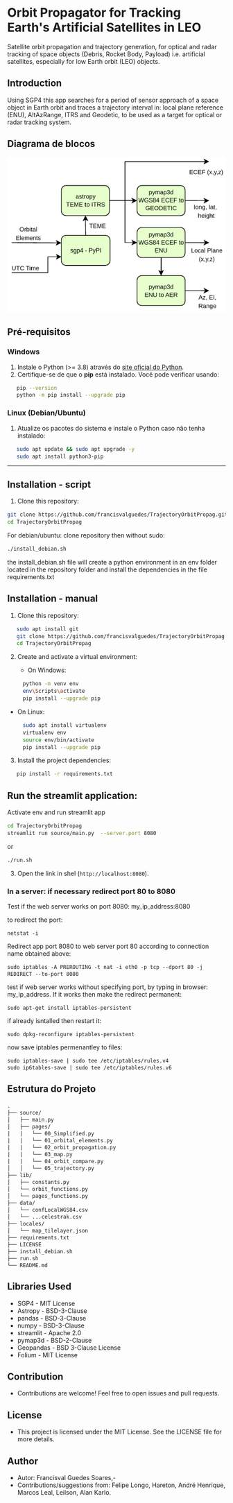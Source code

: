# Orbit Propagator for Tracking Earth's Artificial Satellites in LEO

Satellite orbit propagation and trajectory generation, for optical and radar tracking of space objects (Debris, Rocket Body, Payload) i.e. artificial satellites, especially for low Earth orbit (LEO) objects.

## Introduction

Using SGP4 this app searches for a period of sensor approach of a space object in Earth orbit and traces a trajectory interval in: local plane reference (ENU), AltAzRange, ITRS and Geodetic, to be used as a target for optical or radar tracking system.

## Diagrama de blocos

<img src="figures/orbit_propagator.pdf" width="600" />

## Pré-requisitos  

### Windows  
1. Instale o Python (>= 3.8) através do [site oficial do Python](https://www.python.org/).  
2. Certifique-se de que o **pip** está instalado. Você pode verificar usando:  

```bash  
   pip --version  
   python -m pip install --upgrade pip  
```  

### Linux (Debian/Ubuntu)  
1. Atualize os pacotes do sistema e instale o Python caso não tenha instalado:  
```bash  
   sudo apt update && sudo apt upgrade -y  
   sudo apt install python3-pip 
```  

---

## Installation - script

1. Clone this repository:
```bash  
git clone https://github.com/francisvalguedes/TrajectoryOrbitPropag.git
cd TrajectoryOrbitPropag
```

For debian/ubuntu: clone repository then without sudo:

```bash 
./install_debian.sh
```

the install_debian.sh file will create a python environment in an env folder located in the repository folder and install the dependencies in the file requirements.txt

## Installation - manual

1. Clone this repository:

```bash  
   sudo apt install git
   git clone https://github.com/francisvalguedes/TrajectoryOrbitPropag.git  
   cd TrajectoryOrbitPropag 
``` 

2. Create and activate a virtual environment:
   
   - On Windows:

```bash  
     python -m venv env  
     env\Scripts\activate
     pip install --upgrade pip
```  

   - On Linux:

```bash  
     sudo apt install virtualenv
     virtualenv env     
     source env/bin/activate 
     pip install --upgrade pip
```  

3. Install the project dependencies:

```bash  
   pip install -r requirements.txt  
```  

## Run the streamlit application:

Activate env and run streamlit app

```bash  
cd TrajectoryOrbitPropag
streamlit run source/main.py  --server.port 8080
```  
or

```bash 
./run.sh
```

3. Open the link in shel (`http://localhost:8080`).  


### In a server: if necessary redirect port 80 to 8080

Test if the web server works on port 8080: my_ip_address:8080

to redirect the port: 
~~~
netstat -i
~~~

Redirect app port 8080 to web server port 80 according to connection name obtained above:
~~~
sudo iptables -A PREROUTING -t nat -i eth0 -p tcp --dport 80 -j REDIRECT --to-port 8080
~~~

test if web server works without specifying port, by typing in browser: my_ip_address. If it works then make the redirect permanent:
~~~
sudo apt-get install iptables-persistent
~~~

if already isntalled then restart it:
~~~
sudo dpkg-reconfigure iptables-persistent
~~~

now save iptables permenantley to files:
~~~
sudo iptables-save | sudo tee /etc/iptables/rules.v4
sudo ip6tables-save | sudo tee /etc/iptables/rules.v6
~~~

## Estrutura do Projeto  
```
.
├── source/  
│   ├── main.py  
│   ├── pages/  
|   |   └── 00_Simplified.py 
|   |   └── 01_orbital_elements.py 
|   |   └── 02_orbit_propagation.py 
|   |   └── 03_map.py 
|   |   └── 04_orbit_compare.py 
│   │   └── 05_trajectory.py  
├── lib/  
│   ├── constants.py  
│   └── orbit_functions.py 
│   └── pages_functions.py 
├── data/  
│   └── confLocalWGS84.csv 
│   └── ...celestrak.csv 
├── locales/  
│   └── map_tilelayer.json 
├── requirements.txt  
├── LICENSE
├── install_debian.sh
├── run.sh 
└── README.md 
```  

## Libraries Used

- SGP4 - MIT License
- Astropy - BSD-3-Clause
- pandas - BSD-3-Clause
- numpy - BSD-3-Clause
- streamlit - Apache 2.0
- pymap3d - BSD-2-Clause
- Geopandas - BSD 3-Clause License
- Folium - MIT License
  
## Contribution

- Contributions are welcome! Feel free to open issues and pull requests.

## License

- This project is licensed under the MIT License. See the LICENSE file for more details.

## Author

- Autor: Francisval Guedes Soares,- 
- Contributions/suggestions from: Felipe Longo, Hareton, André Henrique, Marcos Leal, Leilson, Alan Karlo.
